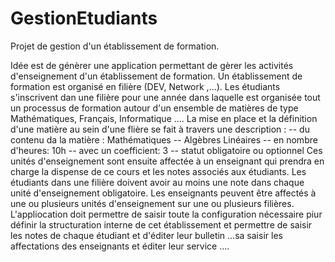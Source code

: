 # GestionEtudiants
Projet de gestion d'un établissement de formation. 

Idée est de génèrer une application permettant de gèrer les activités d'enseignement d'un établissement de formation. Un établissement de formation est organisé en filière (DEV, Network ,...). Les étudiants s'inscrivent dan une filière pour une année dans laquelle est organisée tout un processus de formation autour d'un ensemble de matières de type Mathématiques, Français, Informatique .... 
La mise en place et la définition d'une matière au sein d'une flière se fait à travers une description :
    -- du contenu da la matière : Mathématiques -- Algèbres Linéaires 
    -- en nombre d'heures: 10h 
    -- avec un coefficient: 3
    -- statut  obligatoire ou optionnel 
Ces unités d'enseignement sont ensuite affectée à un enseignant qui prendra en charge la dispense de ce cours et les notes associés aux étudiants. 
Les étudiants dans une filière doivent avoir au moins une note dans chaque unité d'enseignement obligatoire. Les enseignants peuvent être affectés à une ou plusieurs unités d'enseignement sur une ou plusieurs filières. 
L'appliocation doit permettre de saisir toute la configuration nécessaire piur définir la structuration interne de cet établissement et permettre  de saisir les notes de chaque étudiant et d'éditer leur bulletin ...sa saisir les affectations des enseignants et éditer leur service ....   
    
    
